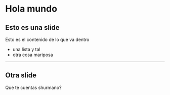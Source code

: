 Hola mundo
======

Esto es una slide
----------

Esto es el contenido de lo que va dentro

- una lista y tal
- otra cosa mariposa

---

Otra slide
---

Que te cuentas shurmano?
